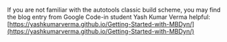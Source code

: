 If you are not familiar with the autotools classic build scheme,
you may find the blog entry from Google Code-in student Yash Kumar Verma
helpful: [https://yashkumarverma.github.io/Getting-Started-with-MBDyn/](https://yashkumarverma.github.io/Getting-Started-with-MBDyn/)
